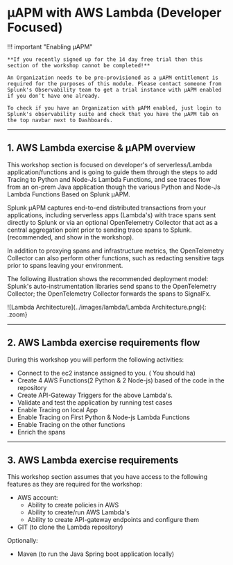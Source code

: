 # µAPM with AWS Lambda (Developer Focused) 

!!! important "Enabling µAPM"

    **If you recently signed up for the 14 day free trial then this section of the workshop cannot be completed!**
    
    An Organization needs to be pre-provisioned as a µAPM entitlement is required for the purposes of this module. Please contact someone from Splunk's Observability team to get a trial instance with µAPM enabled if you don’t have one already.

    To check if you have an Organization with µAPM enabled, just login to Splunk's observability suite and check that you have the µAPM tab on the top navbar next to Dashboards.

---
## 1. AWS Lambda exercise & µAPM overview
This workshop section is focused on developer's of serverless/Lambda application/functions and is going to guide them through the steps to add Tracing to Python and Node-Js Lambda Functions, and see traces flow from an on-prem Java application though the various Python and Node-Js Lambda Functions Based on Splunk µAPM.

Splunk µAPM captures end-to-end distributed transactions from your applications, including serverless apps (Lambda's) with trace spans sent directly to Splunk or via an optional OpenTelemetry Collector that  act as a central aggregation point prior to sending trace spans to Splunk. (recommended, and show in the workshop).

In addition to proxying spans and infrastructure metrics, the OpenTelemetry Collector can also perform other functions, such as redacting sensitive tags prior to spans leaving your environment.

The following illustration shows the recommended deployment model: Splunk's auto-instrumentation libraries send spans to the OpenTelemetry Collector; the OpenTelemetry Collector forwards the spans to SignalFx.

![Lambda Architecture](../images/lambda/Lambda Architecture.png){: .zoom}

---
## 2. AWS Lambda exercise requirements flow
During this workshop you will perform the following activities:

* Connect to the ec2 instance assigned to you. ( You should ha)
* Create 4 AWS Functions(2 Python & 2 Node-js)  based of the code in the repository
* Create API-Gateway Triggers for the above Lambda's.
* Validate and test the application by running test cases
* Enable Tracing on local App
* Enable Tracing on First Python & Node-js Lambda Functions
* Enable Tracing on the other functions 
* Enrich the spans

---
## 3. AWS Lambda exercise requirements
This workshop section assumes that you have access to the following features as they are required for the workshop: 

* AWS account:
    * Ability to create  policies in AWS
    * Ability to create/run AWS Lambda's
    * Ability to create API-gateway endpoints and configure them
* GIT (to clone the Lambda repository)

Optionally:    
* Maven (to run the Java Spring boot application locally)
